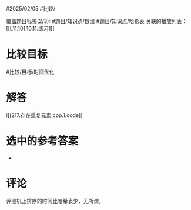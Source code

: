 #2025/02/05 #比较/

覆盖题目标签(2/3):  #题目/知识点/数组 #题目/知识点/哈希表
关联的播放列表：[[L11.101.10.11.练习1]]

# 比较目标

#比较/目标/时间优化 

# 解答

![[217.存在重复元素.cpp.1.code]]

# 选中的参考答案

-

# 评论

评测机上排序的时间比哈希表少，无所谓。